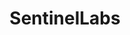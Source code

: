 ---
title: SentinelLabs
description: 
url: https://www.sentinelone.com/labs/
image:
    # url: '/assets/images/cafe.png'
    # alt: 'Cafe'
tags: ['research', 'thread-intelligence']
pubDate: 2023-11-24
draft: false
---